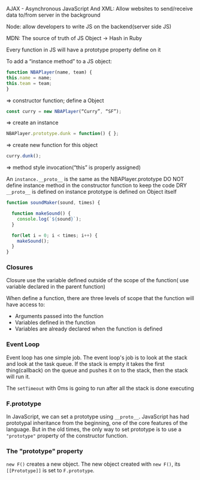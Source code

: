 AJAX - Asynchronous JavaScript And XML: Allow websites to send/receive data to/from server in the background

Node: allow developers to write JS on the backend(server side JS)

MDN: The source of truth of JS
Object -> Hash in Ruby

Every function in JS will have a prototype property define on it

To add a “instance method” to a JS object:
```JavaScript
function NBAPlayer(name, team) {
this.name = name;
this.team = team;
}
```  
=> constructor function; define a Object

```JavaScript
const curry = new NBAPlayer(“Curry”, “SF”);
```
=> create an instance
```JavaScript
NBAPlayer.prototype.dunk = function() { };
```
=> create new function for this object
```JavaScript
curry.dunk();
```
=> method style invocation(“this” is properly assigned)

An ```instance.__proto__``` is the same as the NBAPlayer.prototype
DO NOT define instance method in the constructor function to keep the code DRY
```__proto__``` is defined on instance
prototype is defined on Object itself

```JavaScript
function soundMaker(sound, times) {

  function makeSound() {
    console.log(`${sound}`);
  }

  for(let i = 0; i < times; i++) {
    makeSound();
  }
}
```

### Closures
Closure use the variable defined outside of the scope of the function( use variable declared in the parent function)

When define a function, there are three levels of scope that the function will have access to:
- Arguments passed into the function
- Variables defined in the function
- Variables are already declared when the function is defined

### Event Loop
Event loop has one simple job. The event loop's job is to look at the stack and look at the task queue. If the stack is empty it takes the first thing(callback) on the queue and pushes it on to the stack, then the stack will run it.

The ```setTimeout``` with 0ms is going to run after all the stack is done executing


### F.prototype
In JavaScript, we can set a prototype using ```__proto__```. JavaScript has had prototypal inheritance from the beginning, one of the core features of the language.
But in the old times, the only way to set prototype is to use a ```"prototype"``` property of the constructor function.

### The "prototype" property
```new F()``` creates a new object. The new object created with ```new F()```, its ```[[Prototype]]``` is set to ```F.prototype```.
